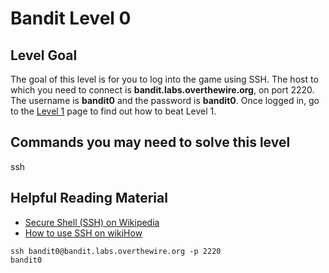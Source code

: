 # Bandit Level 0

## Level Goal

The goal of this level is for you to log into the game using SSH. The host to which you need to connect is **bandit.labs.overthewire.org**, on port 2220. The username is **bandit0** and the password is **bandit0**. Once logged in, go to the [Level 1](http://overthewire.org/wargames/bandit/bandit1.html) page to find out how to beat Level 1.

## Commands you may need to solve this level

ssh

## Helpful Reading Material

- [Secure Shell (SSH) on Wikipedia](https://en.wikipedia.org/wiki/Secure_Shell)
- [How to use SSH on wikiHow](https://www.wikihow.com/Use-SSH)



```
ssh bandit0@bandit.labs.overthewire.org -p 2220
bandit0
```

